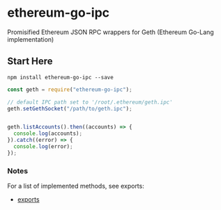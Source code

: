 # ethereum-go-ipc
Promisified Ethereum JSON RPC wrappers for Geth (Ethereum Go-Lang implementation)



## Start Here

```npm install ethereum-go-ipc --save```


```js
const geth = require("ethereum-go-ipc");

// default IPC path set to '/root/.ethereum/geth.ipc'
geth.setGethSocket("/path/to/geth.ipc");


geth.listAccounts().then((accounts) => {
  console.log(accounts);
}).catch((error) => {
  console.log(error);
});

```

### Notes

For a list of implemented methods, see exports:
- [exports](https://github.com/Ryanmtate/ethereum-go-ipc/blob/master/lib/gethIPC.js)
